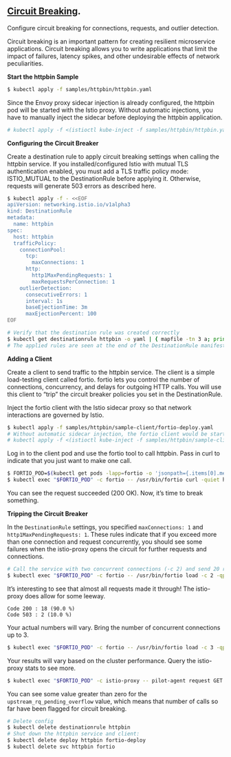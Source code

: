 ## [Circuit Breaking](https://istio.io/latest/docs/tasks/traffic-management/circuit-breaking/).

Configure circuit breaking for connections, requests, and outlier detection.

Circuit breaking is an important pattern for creating resilient microservice applications. Circuit breaking allows you to write applications that limit the impact of failures, latency spikes, and other undesirable effects of network peculiarities.

**Start the httpbin Sample**

```sh
$ kubectl apply -f samples/httpbin/httpbin.yaml
```

Since the Envoy proxy sidecar injection is already configured, the httpbin pod will be started with the Istio proxy. Without automatic injections, you have to manually inject the sidecar before deploying the httpbin application.

```sh
# kubectl apply -f <(istioctl kube-inject -f samples/httpbin/httpbin.yaml)
```

**Configuring the Circuit Breaker**

Create a destination rule to apply circuit breaking settings when calling the httpbin service. If you installed/configured Istio with mutual TLS authentication enabled, you must add a TLS traffic policy mode: ISTIO_MUTUAL to the DestinationRule before applying it. Otherwise, requests will generate 503 errors as described here.

```sh
$ kubectl apply -f - <<EOF
apiVersion: networking.istio.io/v1alpha3
kind: DestinationRule
metadata:
  name: httpbin
spec:
  host: httpbin
  trafficPolicy:
    connectionPool:
      tcp:
        maxConnections: 1
      http:
        http1MaxPendingRequests: 1
        maxRequestsPerConnection: 1
    outlierDetection:
      consecutiveErrors: 1
      interval: 1s
      baseEjectionTime: 3m
      maxEjectionPercent: 100
EOF

# Verify that the destination rule was created correctly
$ kubectl get destinationrule httpbin -o yaml | { mapfile -tn 3 a; printf "%s\n" "${a[@]}" ...; tail -n +$(kubectl get destinationrule httpbin -o yaml | grep -n "^spec:" | cut -f1 -d:); }
# The applied rules are seen at the end of the DestinationRule manifest
```

**Adding a Client**

Create a client to send traffic to the httpbin service. The client is a simple load-testing client called fortio. fortio lets you control the number of connections, concurrency, and delays for outgoing HTTP calls. You will use this client to “trip” the circuit breaker policies you set in the DestinationRule.

Inject the fortio client with the Istio sidecar proxy so that network interactions are governed by Istio.

```sh
$ kubectl apply -f samples/httpbin/sample-client/fortio-deploy.yaml
# Without automatic sidecar injection, the fortio client would be started like this
# kubectl apply -f <(istioctl kube-inject -f samples/httpbin/sample-client/fortio-deploy.yaml)
```

Log in to the client pod and use the fortio tool to call httpbin. Pass in curl to indicate that you just want to make one call.

```sh
$ FORTIO_POD=$(kubectl get pods -lapp=fortio -o 'jsonpath={.items[0].metadata.name}') && echo "FORTIO_POD=$FORTIO_POD"
$ kubectl exec "$FORTIO_POD" -c fortio -- /usr/bin/fortio curl -quiet http://httpbin:8000/get
```

You can see the request succeeded (200 OK). Now, it’s time to break something.

**Tripping the Circuit Breaker**

In the `DestinationRule` settings, you specified `maxConnections: 1` and `http1MaxPendingRequests: 1`. These rules indicate that if you exceed more than one connection and request concurrently, you should see some failures when the istio-proxy opens the circuit for further requests and connections.

```sh
# Call the service with two concurrent connections (-c 2) and send 20 requests (-n 20)
$ kubectl exec "$FORTIO_POD" -c fortio -- /usr/bin/fortio load -c 2 -qps 0 -n 20 -loglevel Warning http://httpbin:8000/get
```

It’s interesting to see that almost all requests made it through! The istio-proxy does allow for some leeway.

```
Code 200 : 18 (90.0 %)
Code 503 : 2 (10.0 %)
```

Your actual numbers will vary. Bring the number of concurrent connections up to 3.

```sh
$ kubectl exec "$FORTIO_POD" -c fortio -- /usr/bin/fortio load -c 3 -qps 0 -n 30 -loglevel Warning http://httpbin:8000/get
```

Your results will vary based on the cluster performance. Query the istio-proxy stats to see more.

```sh
$ kubectl exec "$FORTIO_POD" -c istio-proxy -- pilot-agent request GET stats | grep httpbin | grep pending
```

You can see some value greater than zero for the `upstream_rq_pending_overflow` value, which means that number of calls so far have been flagged for circuit breaking.

```sh
# Delete config
$ kubectl delete destinationrule httpbin
# Shut down the httpbin service and client:
$ kubectl delete deploy httpbin fortio-deploy
$ kubectl delete svc httpbin fortio
```
